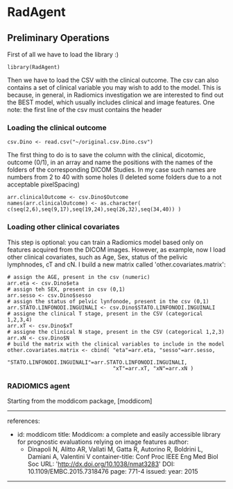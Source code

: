 # RadAgent

## Preliminary Operations
First of all we have to load the library :)

```
library(RadAgent)
```

Then we have to load the CSV with the clinical outcome. The csv can also contains a set of clinical variable you may wish to add to the model. This is because, in general, in Radiomics investigation we are interested to find out the BEST model, which usually includes clinical and image features.
One note: the first line of the csv must contains the header

### Loading the clinical outcome
```
csv.Dino <- read.csv("~/original.csv.Dino.csv")
```
The first thing to do is to save the column with the clinical, dicotomic, outcome  (0/1), in an array and name the positions with the names of the folders of the corresponding DICOM Studies. In my case such names are numbers from 2 to 40 with some holes (I deleted some folders due to a not acceptable pixelSpacing)

```
arr.clinicalOutcome <- csv.Dino$Outcome
names(arr.clinicalOutcome) <- as.character( c(seq(2,6),seq(9,17),seq(19,24),seq(26,32),seq(34,40)) )
```

### Loading other clinical covariates
This step is optional: you can train a Radiomics model based only on features acquired from the DICOM images.
However, as example, now I load other clinical covariates, such as Age, Sex, status of the pelivic lymphnodes, cT and cN. I build a new matrix called 'other.covariates.matrix':

```
# assign the AGE, present in the csv (numeric)
arr.eta <- csv.Dino$eta
# assign teh SEX, present in csv (0,1)
arr.sesso <- csv.Dino$sesso
# assign the status of pelvic lynfonode, present in the csv (0,1)
arr.STATO.LINFONODI.INGUINALI <- csv.Dino$STATO.LINFONODI.INGUINALI
# assigne the clinical T stage, present in the CSV (categorical 1,2,3,4)
arr.xT <- csv.Dino$xT
# assigne the clinical N stage, present in the CSV (categorical 1,2,3)
arr.xN <- csv.Dino$N
# build the matrix with the clinical variables to include in the model
other.covariates.matrix <- cbind( "eta"=arr.eta, "sesso"=arr.sesso, 
                                  "STATO.LINFONODI.INGUINALI"=arr.STATO.LINFONODI.INGUINALI, 
                                  "xT"=arr.xT, "xN"=arr.xN )                                 
```

### RADIOMICS agent
Starting from the moddicom package, [moddicom]


---
references:
- id: moddicom
  title: Moddicom: a complete and easily accessible library for prognostic evaluations relying on image features
  author:
  - Dinapoli N, 
    Alitto AR, 
    Vallati M, 
    Gatta R, 
    Autorino R, 
    Boldrini L, 
    Damiani A, 
    Valentini V
  container-title: Conf Proc IEEE Eng Med Biol Soc
  URL: 'http://dx.doi.org/10.1038/nmat3283'
  DOI: 10.1109/EMBC.2015.7318476
  page: 771-4
  issued:
    year: 2015

---





